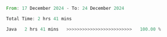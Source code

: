 <!--START_SECTION:waka-->

```rust
From: 17 December 2024 - To: 24 December 2024

Total Time: 2 hrs 41 mins

Java   2 hrs 41 mins   >>>>>>>>>>>>>>>>>>>>>>>>>   100.00 %
```

<!--END_SECTION:waka-->
